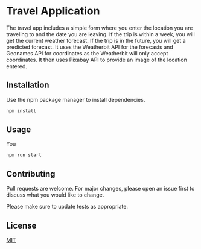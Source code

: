 # Travel Application

The travel app includes a simple form where you enter the location you are traveling to and the date you are leaving. If the trip is within a week, you will get the current weather forecast. If the trip is in the future, you will get a predicted forecast. It uses the Weatherbit API for the forecasts and Geonames API for coordinates as the Weatherbit will only accept coordinates. It then uses Pixabay API to provide an image of the location entered. 

## Installation

Use the npm package manager to install dependencies.

```bash
npm install
```

## Usage

You

```bash
npm run start
```

## Contributing
Pull requests are welcome. For major changes, please open an issue first to discuss what you would like to change.

Please make sure to update tests as appropriate.

## License
[MIT](https://choosealicense.com/licenses/mit/)